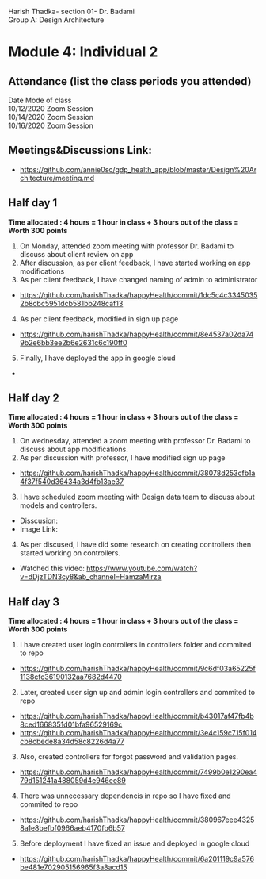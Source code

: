 Harish Thadka- section 01- Dr. Badami  
Group A: Design Architecture
# Module 4: Individual 2

## Attendance (list the class periods you attended)

Date    Mode of class  
10/12/2020 Zoom Session    
10/14/2020 Zoom Session  
10/16/2020 Zoom Session 

## Meetings&Discussions Link:
- https://github.com/annie0sc/gdp_health_app/blob/master/Design%20Architecture/meeting.md

 ## Half day 1
**Time allocated : 4 hours = 1 hour in class + 3 hours out of the class = Worth 300 points**
1. On Monday, attended zoom meeting with professor Dr. Badami to discuss about client review on app
2. After discussion, as per client feedback, I have started working on app modifications  
3. As per client feedback, I have changed naming of admin to administrator
- https://github.com/harishThadka/happyHealth/commit/1dc5c4c33450352b8cbc5951dcb581bb248caf13
4. As per client feedback, modified in sign up page
- https://github.com/harishThadka/happyHealth/commit/8e4537a02da749b2e6bb3ee2b6e2631c6c190ff0
5. Finally, I have deployed the app in google cloud
- 

 ## Half day 2
 **Time allocated : 4 hours = 1 hour in class + 3 hours out of the class = Worth 300 points** 
 1. On wednesday, attended a zoom meeting with professor Dr. Badami to discuss about app modifications.
 2. As per discussion with professor, I have modified sign up page
- https://github.com/harishThadka/happyHealth/commit/38078d253cfb1a4f37f540d36434a3d4fb13ae37
 3. I have scheduled zoom meeting with Design data team to discuss about models and controllers.  
 - Disscusion: 
 - Image Link: 
 4. As per discused, I have did some research on creating controllers then started working on controllers.
 - Watched this video: https://www.youtube.com/watch?v=dDjzTDN3cy8&ab_channel=HamzaMirza
 
 ## Half day 3
 **Time allocated : 4 hours = 1 hour in class + 3 hours out of the class = Worth 300 points**   
1. I have created user login controllers in controllers folder and commited to repo
- https://github.com/harishThadka/happyHealth/commit/9c6df03a65225f1138cfc36190132aa7682d4470
2. Later, created user sign up and admin login controllers and commited to repo
- https://github.com/harishThadka/happyHealth/commit/b43017af47fb4b8ced1668351d01bfa96529169c
- https://github.com/harishThadka/happyHealth/commit/3e4c159c715f014cb8cbede8a34d58c8226d4a77
3. Also, created controllers for forgot password and validation pages.
- https://github.com/harishThadka/happyHealth/commit/7499b0e1290ea479d151241a488059d4e946ee89
4. There was unnecessary dependencis in repo so I have fixed and commited to repo
- https://github.com/harishThadka/happyHealth/commit/380967eee43258a1e8befbf0966aeb4170fb6b57
5. Before deployment I have fixed an issue and deployed in google cloud
- https://github.com/harishThadka/happyHealth/commit/6a201119c9a576be481e702905156965f3a8acd15
